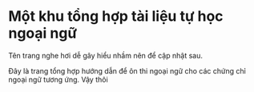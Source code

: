 # Một khu tổng hợp tài liệu tự học ngoại ngữ
Tên trang nghe hơi dễ gây hiểu nhầm nên để cập nhật sau.

Đây là trang tổng hợp hướng dẫn để ôn thi ngoại ngữ cho các chứng chỉ ngoại ngữ tương ứng. Vậy thôi